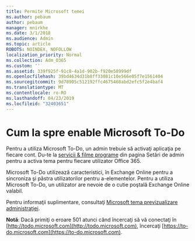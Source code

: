 ```yaml
---
title: Permite Microsoft temei
ms.author: pebaum
author: pebaum
manager: mnirkhe
ms.date: 3/1/2018
ms.audience: Admin
ms.topic: article
ROBOTS: NOINDEX, NOFOLLOW
localization_priority: Normal
ms.collection: Adm_O365
ms.custom: ''
ms.assetid: 339f925f-91c8-4a1d-902b-f920e58999df
ms.openlocfilehash: 39bd4634d31b8ff33081c10e566e05f7e1561404
ms.sourcegitcommit: 9d78905c512192ffc4675468abd2efc5f2e4baf4
ms.translationtype: MT
ms.contentlocale: ro-RO
ms.lasthandoff: 04/23/2019
ms.locfileid: "32403651"
---
```

# <a name="how-to-enable-microsoft-to-do"></a>Cum la spre enable Microsoft To-Do

Pentru a utiliza Microsoft To-Do, un admin trebuie să activaţi aplicaţia pe fiecare cont. Du-te la [servicii &amp; filme programe](https://portal.office.com/adminportal/home#/Settings/ServicesAndAddIns) din pagina Setări de admin pentru a activa tema pentru fiecare utilizator Office 365. 
  
Microsoft To-Do utilizează caracteristici, în Exchange Online pentru a sincroniza şi păstra utilizatorilor pentru a-elementelor. Pentru a utiliza Microsoft To-Do, un utilizator are nevoie de o cutie poştală Exchange Online valabil.
  
Pentru informaţii suplimentare, consultaţi [Microsoft tema previzualizare administraţiei](https://support.office.com/article/490c1a8c-2333-4952-8125-841afadb9620.aspx).
  
 **Notă**: Dacă primiţi o eroare 501 atunci când încercaţi să vă conectaţi în [http://todo.microsoft.com](http://todo.microsoft.com), încercaţi [https://to-do.microsoft.com](https://to-do.microsoft.com).
  

